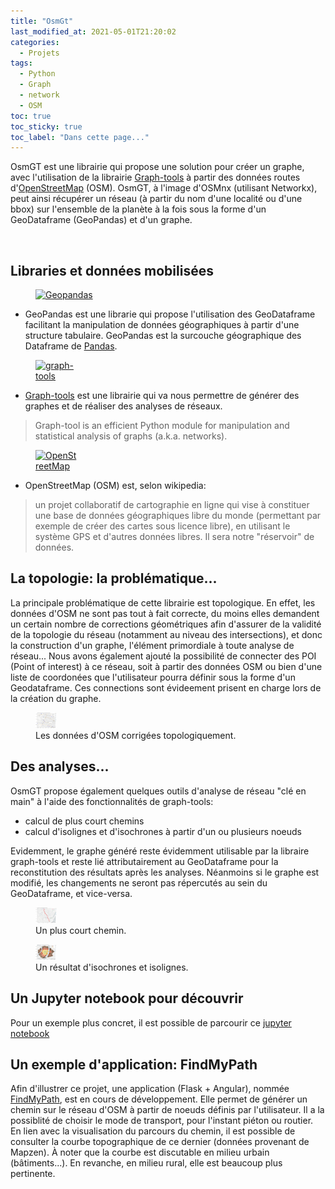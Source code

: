 ```yaml
---
title: "OsmGt"
last_modified_at: 2021-05-01T21:20:02
categories:
  - Projets
tags:
  - Python
  - Graph
  - network
  - OSM
toc: true
toc_sticky: true
toc_label: "Dans cette page..."
---
```



OsmGT est une librairie qui propose une solution pour créer un graphe, avec l'utilisation de la librairie [Graph-tools](https://graph-tool.skewed.de/) à partir des données routes d'[OpenStreetMap](https://www.openstreetmap.org/#map=6/46.449/2.210) (OSM). OsmGT, à l'image d'OSMnx (utilisant Networkx), peut ainsi récupérer un réseau (à partir du nom d'une localité ou d'une bbox) sur l'ensemble de la planète à la fois sous la forme d'un GeoDataframe (GeoPandas) et d'un graphe.

<figure style="width: 0px; visibility: hidden;" class="">
  <a href="/assets/images/memes/code.jpg"><img src="/assets/images/memes/code.jpg"></a>
</figure>

## Libraries et données mobilisées

<figure style="width: 150px" class="align-right">
  <a href="https://geopandas.readthedocs.io">
    <img src="https://geopandas.readthedocs.io/en/latest/_static/geopandas_logo_web.svg" alt="Geopandas">
  </a>
</figure>

* GeoPandas est une librarie qui propose l'utilisation des GeoDataframe facilitant la manipulation de données géographiques à partir d'une structure tabulaire. GeoPandas est la surcouche géographique des Dataframe de [Pandas](https://pandas.pydata.org/).

<figure style="width: 70px" class="align-right">
  <a href="https://graph-tool.skewed.de/">
    <img src="https://graph-tool.skewed.de/static/img/graph-tool-logo.svg" alt="graph-tools">
  </a>
</figure>

* [Graph-tools](https://graph-tool.skewed.de/) est une librairie qui va nous permettre de générer des graphes et de réaliser des analyses de réseaux.
> Graph-tool is an efficient Python module for manipulation and statistical analysis of graphs (a.k.a. networks).

<figure style="width: 70px" class="align-right">
  <a href="https://www.openstreetmap.org">
    <img src="https://www.openstreetmap.org/assets/osm_logo-d4979005d8a03d67bbf051b4e7e6ef1b26c6a34a5cd1b65908e2947c360ca391.svg" alt="OpenStreetMap">
  </a>
</figure>

* OpenStreetMap (OSM) est, selon wikipedia:
> un projet collaboratif de cartographie en ligne qui vise à constituer une base de données géographiques libre du monde (permettant par exemple de créer des cartes sous licence libre), en utilisant le système GPS et d'autres données libres.
Il sera notre "réservoir" de données.

## La topologie: la problématique...

La principale problématique de cette librairie est topologique. En effet, les données d'OSM ne sont pas tout à fait correcte, du moins elles demandent un certain nombre de corrections géométriques afin d'assurer de la validité de la topologie du réseau (notamment au niveau des intersections), et donc la construction d'un graphe, l'élément primordiale à toute analyse de réseau...
Nous avons également ajouté la possibilité de connecter des POI (Point of interest) à ce réseau, soit à partir des données OSM ou bien d'une liste de coordonées que l'utilisateur pourra définir sous la forme d'un Geodataframe. Ces connections sont évideement prisent en charge lors de la création du graphe.

<figure class="">
  <img src="https://github.com/amauryval/osmgt/raw/master/images/osmgt_output_topology.png" alt="" height="25px">
  <figcaption>Les données d'OSM corrigées topologiquement.</figcaption>
</figure>


## Des analyses...

OsmGT propose également quelques outils d'analyse de réseau "clé en main" à l'aide des fonctionnalités de graph-tools:
* calcul de plus court chemins
* calcul d'isolignes et d'isochrones à partir d'un ou plusieurs noeuds

Evidemment, le graphe généré reste évidemment utilisable par la libraire graph-tools et reste lié attributairement au GeoDataframe pour la reconstitution des résultats après les analyses. Néanmoins si le graphe est modifié, les changements ne seront pas répercutés au sein du GeoDataframe, et vice-versa.

<figure class="">
  <img src="https://github.com/amauryval/osmgt/raw/dev_performance/images/shortest_path.png" alt="" height="25px">
  <figcaption>Un plus court chemin.</figcaption>
</figure>

<figure class="">
  <img src="https://github.com/amauryval/osmgt/raw/master/images/isochrone_pedestrian_from_distance.png" alt="" height="25px">
  <figcaption>Un résultat d'isochrones et isolignes.</figcaption>
</figure>

## Un Jupyter notebook pour découvrir

Pour un exemple plus concret, il est possible de parcourir ce [jupyter notebook](https://amauryval.github.io/OsmGT/)

## Un exemple d'application: FindMyPath

Afin d'illustrer ce projet, une application (Flask + Angular), nommée [FindMyPath](https://amauryval.github.io/Find-My-Path/), est en cours de développement. Elle permet de générer un chemin sur le réseau d'OSM à partir de noeuds définis par l'utilisateur. Il a la possiblité de choisir le mode de transport, pour l'instant piéton ou routier. En lien avec la visualisation du parcours du chemin, il est possible de consulter la courbe topographique de ce dernier (données provenant de Mapzen).
À noter que la courbe est discutable en milieu urbain (bâtiments...). En revanche, en milieu rural, elle est beaucoup plus pertinente.




